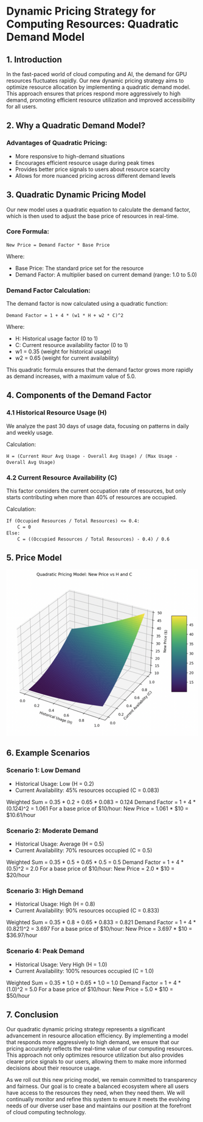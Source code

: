 # Dynamic Pricing Strategy for Computing Resources: Quadratic Demand Model

## 1. Introduction

In the fast-paced world of cloud computing and AI, the demand for GPU resources fluctuates rapidly. Our new dynamic pricing strategy aims to optimize resource allocation by implementing a quadratic demand model. This approach ensures that prices respond more aggressively to high demand, promoting efficient resource utilization and improved accessibility for all users.

## 2. Why a Quadratic Demand Model?

### Advantages of Quadratic Pricing:
- More responsive to high-demand situations
- Encourages efficient resource usage during peak times
- Provides better price signals to users about resource scarcity
- Allows for more nuanced pricing across different demand levels

## 3. Quadratic Dynamic Pricing Model

Our new model uses a quadratic equation to calculate the demand factor, which is then used to adjust the base price of resources in real-time.

### Core Formula:

```
New Price = Demand Factor * Base Price
```

Where:
- Base Price: The standard price set for the resource
- Demand Factor: A multiplier based on current demand (range: 1.0 to 5.0)

### Demand Factor Calculation:

The demand factor is now calculated using a quadratic function:

```
Demand Factor = 1 + 4 * (w1 * H + w2 * C)^2
```

Where:
- H: Historical usage factor (0 to 1)
- C: Current resource availability factor (0 to 1)
- w1 = 0.35 (weight for historical usage)
- w2 = 0.65 (weight for current availability)

This quadratic formula ensures that the demand factor grows more rapidly as demand increases, with a maximum value of 5.0.

## 4. Components of the Demand Factor

### 4.1 Historical Resource Usage (H)

We analyze the past 30 days of usage data, focusing on patterns in daily and weekly usage.

Calculation:
```
H = (Current Hour Avg Usage - Overall Avg Usage) / (Max Usage - Overall Avg Usage)
```

### 4.2 Current Resource Availability (C)

This factor considers the current occupation rate of resources, but only starts contributing when more than 40% of resources are occupied.

Calculation:
```
If (Occupied Resources / Total Resources) <= 0.4:
    C = 0
Else:
    C = ((Occupied Resources / Total Resources) - 0.4) / 0.6
```

## 5. Price Model
![dynamic_pricing_chart.png](imgs/dynamic_pricing_chart.png)

## 6. Example Scenarios

### Scenario 1: Low Demand
- Historical Usage: Low (H = 0.2)
- Current Availability: 45% resources occupied (C = 0.083)

Weighted Sum = 0.35 * 0.2 + 0.65 * 0.083 = 0.124
Demand Factor = 1 + 4 * (0.124)^2 = 1.061
For a base price of $10/hour: New Price = 1.061 * $10 = $10.61/hour

### Scenario 2: Moderate Demand
- Historical Usage: Average (H = 0.5)
- Current Availability: 70% resources occupied (C = 0.5)

Weighted Sum = 0.35 * 0.5 + 0.65 * 0.5 = 0.5
Demand Factor = 1 + 4 * (0.5)^2 = 2.0
For a base price of $10/hour: New Price = 2.0 * $10 = $20/hour

### Scenario 3: High Demand
- Historical Usage: High (H = 0.8)
- Current Availability: 90% resources occupied (C = 0.833)

Weighted Sum = 0.35 * 0.8 + 0.65 * 0.833 = 0.821
Demand Factor = 1 + 4 * (0.821)^2 = 3.697
For a base price of $10/hour: New Price = 3.697 * $10 = $36.97/hour

### Scenario 4: Peak Demand
- Historical Usage: Very High (H = 1.0)
- Current Availability: 100% resources occupied (C = 1.0)

Weighted Sum = 0.35 * 1.0 + 0.65 * 1.0 = 1.0
Demand Factor = 1 + 4 * (1.0)^2 = 5.0
For a base price of $10/hour: New Price = 5.0 * $10 = $50/hour

## 7. Conclusion

Our quadratic dynamic pricing strategy represents a significant advancement in resource allocation efficiency. By implementing a model that responds more aggressively to high demand, we ensure that our pricing accurately reflects the real-time value of our computing resources. This approach not only optimizes resource utilization but also provides clearer price signals to our users, allowing them to make more informed decisions about their resource usage.

As we roll out this new pricing model, we remain committed to transparency and fairness. Our goal is to create a balanced ecosystem where all users have access to the resources they need, when they need them. We will continually monitor and refine this system to ensure it meets the evolving needs of our diverse user base and maintains our position at the forefront of cloud computing technology.